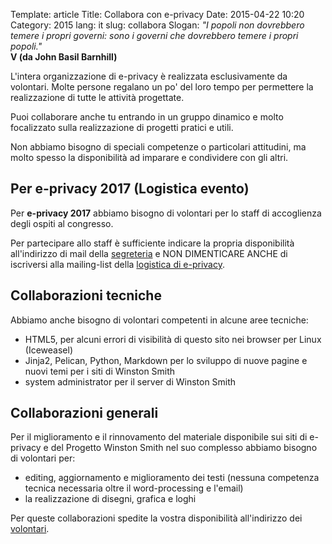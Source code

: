 Template: article
Title: Collabora con e-privacy
Date: 2015-04-22 10:20
Category: 2015
lang: it
slug: collabora
Slogan: <i>"I popoli non dovrebbero temere i propri governi: sono i governi che dovrebbero temere i propri popoli."</i><br/><b>V (da John Basil Barnhill)</b>


L'intera organizzazione di e-privacy è realizzata esclusivamente da
volontari. Molte persone regalano un po' del loro tempo per permettere
la realizzazione di tutte le attività progettate.

Puoi collaborare anche tu entrando in un gruppo dinamico e molto
focalizzato sulla realizzazione di progetti pratici e utili.

Non abbiamo bisogno di speciali competenze o particolari attitudini,
ma molto spesso la disponibilità ad imparare e condividere con gli
altri.

## Per e-privacy 2017 (Logistica evento)

Per **e-privacy 2017** abbiamo bisogno di volontari per lo staff di
accoglienza degli ospiti al congresso.

Per partecipare allo staff è sufficiente indicare la propria
disponibilità all'indirizzo di mail
della [segreteria](mailto:segreteria@winstonsmith.org) e NON
DIMENTICARE ANCHE di iscriversi alla mailing-list
della
[logistica di e-privacy](http://lists.globaleaks.ninja/listinfo.cgi/logistica-eprivacy-globaleaks.ninja).

## Collaborazioni tecniche

Abbiamo anche bisogno di volontari competenti in alcune aree tecniche:

- HTML5, per alcuni errori di visibilità di questo sito nei browser per Linux (Iceweasel)
- Jinja2, Pelican, Python, Markdown per lo sviluppo di nuove pagine e nuovi temi per i siti di Winston Smith
- system administrator per il server di Winston Smith 

## Collaborazioni generali

Per il miglioramento e il rinnovamento del materiale disponibile sui
siti di e-privacy e del Progetto Winston Smith nel suo complesso
abbiamo bisogno di volontari per:

- editing, aggiornamento e miglioramento dei testi (nessuna competenza
  tecnica necessaria oltre il word-processing e l'email)
- la realizzazione di disegni, grafica e loghi


Per queste collaborazioni spedite la vostra disponibilità all'indirizzo dei [volontari](mailto:volontari@winstonsmith.org).


